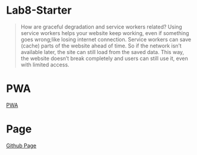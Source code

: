 # Lab8-Starter

> How are graceful degradation and service workers related? 
Using service workers helps your website keep working, even if something goes wrong;like losing internet connection. Service workers can save (cache) parts of the website ahead of time. So if the network isn’t available later, the site can still load from the saved data. This way, the website doesn’t break completely and users can still use it, even with limited access.

# PWA

[PWA](pwa.png)

# Page

[Github Page](https://Abhyuday180.github.io/Lab8_Starter/)

